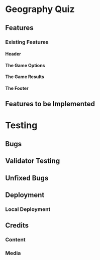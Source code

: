 # Geography Quiz

## Features

### Existing Features

#### Header

#### The Game Options

#### The Game Results

#### The Footer

## Features to be Implemented

# Testing

## Bugs

## Validator Testing

## Unfixed Bugs

## Deployment

### Local Deployment

## Credits

### Content

### Media